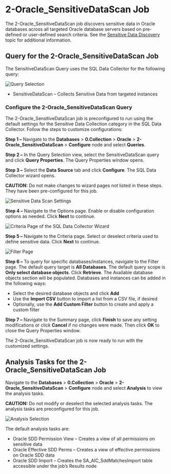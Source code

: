 # 2-Oracle_SensitiveDataScan Job

The 2-Oracle_SensitiveDataScan job discovers sensitive data in Oracle databases across all targeted
Oracle database servers based on pre-defined or user-defined search criteria. See the
[Sensitive Data Discovery](/docs/accessanalyzer/12.0/sensitivedatadiscovery/overview.md) topic for additional
information.

## Query for the 2-Oracle_SensitiveDataScan Job

The SensitiveDataScan Query uses the SQL Data Collector for the following query:

![Query Selection](/img/product_docs/accessanalyzer/12.0/solutions/databases/oracle/collection/jobgroup9.webp)

- SensitiveDataScan – Collects Sensitive Data from targeted instances

### Configure the 2-Oracle_SensitiveDataScan Query

The 2-Oracle_SensitiveDataScan job is preconfigured to run using the default settings for the
Sensitive Data Collection category in the SQL Data Collector. Follow the steps to customize
configurations:

**Step 1 –** Navigate to the **Databases** > **0.Collection** > **Oracle** >
**2-Oracle_SensitiveDataScan** > **Configure** node and select **Queries**.

**Step 2 –** In the Query Selection view, select the SensitiveDataScan query and click **Query
Properties**. The Query Properties window opens.

**Step 3 –** Select the **Data Source** tab and click **Configure**. The SQL Data Collector wizard
opens.

**CAUTION:** Do not make changes to wizard pages not listed in these steps. They have been
pre-configured for this job.

![Sensitive Data Scan Settings](/img/product_docs/accessanalyzer/12.0/solutions/databases/oracle/collection/optionspage.webp)

**Step 4 –** Navigate to the Options page. Enable or disable configuration options as needed. Click
**Next** to continue.

![Criteria Page of the SQL Data Collector Wizard](/img/product_docs/accessanalyzer/12.0/solutions/databases/oracle/collection/criteriapage.webp)

**Step 5 –** Navigate to the Criteria page. Select or deselect criteria used to define sensitive
data. Click **Next** to continue.

![Filter Page](/img/product_docs/accessanalyzer/12.0/solutions/databases/oracle/collection/2oraclesensitivedatascanfilterpgae.webp)

**Step 6 –** To query for specific databases/instances, navigate to the Filter page. The default
query target is **All Databases**. The default query scope is **Only select database objects**.
Click **Retrieve**. The Available database objects section will be populated. Databases and
instances can be added in the following ways:

- Select the desired database objects and click **Add**
- Use the **Import CSV** button to import a list from a CSV file, if desired
- Optionally, use the **Add Custom Filter** button to create and apply a custom filter

**Step 7 –** Navigate to the Summary page, click **Finish** to save any setting modifications or
click **Cancel** if no changes were made. Then click **OK** to close the Query Properties window.

The 2-Oracle_SensitiveDataScan job is now ready to run with the customized settings.

## Analysis Tasks for the 2-Oracle_SensitiveDataScan Job

Navigate to the **Databases** > **0.Collection** > **Oracle** > **2-Oracle_SensitiveDataScan** >
**Configure** node and select **Analysis** to view the analysis tasks.

**CAUTION:** Do not modify or deselect the selected analysis tasks. The analysis tasks are
preconfigured for this job.

![Analysis Selection](/img/product_docs/accessanalyzer/12.0/solutions/databases/oracle/collection/jobgroup13.webp)

The default analysis tasks are:

- Oracle SDD Permission View – Creates a view of all permissions on sensitive data
- Oracle Effective SDD Perms – Creates a view of effective permissions on Oracle SDD data
- Oracle SDD Import – Creates the SA_AIC_SddMatchesImport table accessible under the job’s Results
  node
